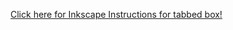 [Click here for Inkscape Instructions for tabbed box!](https://docs.google.com/presentation/d/1wdGSdZHfjNp7bVui_b8wfKu5bc4iF0kRbW51FKXCkzQ/edit?usp=sharing)
